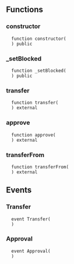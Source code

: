 



## Functions
### constructor
```solidity
  function constructor(
  ) public
```




### _setBlocked
```solidity
  function _setBlocked(
  ) public
```




### transfer
```solidity
  function transfer(
  ) external
```




### approve
```solidity
  function approve(
  ) external
```




### transferFrom
```solidity
  function transferFrom(
  ) external
```




## Events
### Transfer
```solidity
  event Transfer(
  )
```



### Approval
```solidity
  event Approval(
  )
```



